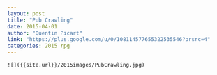 ```yaml
---
layout: post
title: "Pub Crawling"
date: 2015-04-01
author: "Quentin Picart"
link: "https://plus.google.com/u/0/108114577655322535546?prsrc=4"
categories: 2015 rpg
---
```

```
![]({{site.url}}/2015images/PubCrawling.jpg)
```
